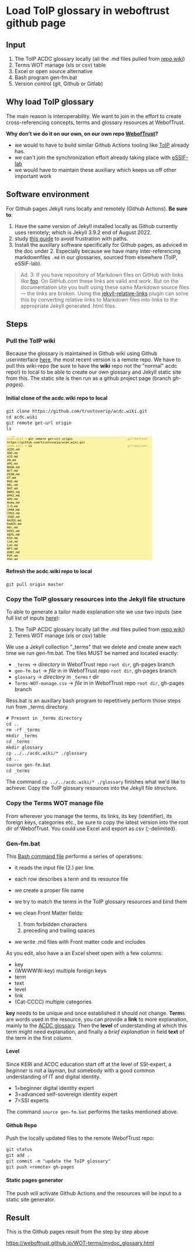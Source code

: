 # Load ToIP glossary in weboftrust github page

## Input

1. The ToIP ACDC glossary locally (all the .md files pulled from [repo wiki](https://github.com/trustoverip/acdc/wiki))
2. Terms WOT manage (xls or csv) table
3. Excel or open source alternative
4. Bash program gen-fm.bat
5. Version control (git, Github or Gitlab)

## Why load ToIP glossary

The main reason is interoperability. We want to join in the effort to create cross-referencing concepts, terms and glossary resources at WebofTrust.

**Why don't we do it on our own, on our own repo [WebofTrust](https://github.com/WebOfTrust)?**

- we would to have to build similar Github Actions tooling like [ToIP](https://wiki.trustoverip.org/display/HOME/Terms+Wikis) already has.
- we can't join the synchronization effort already taking place with [eSSIF-lab]()
- we would have to maintain these auxiliary which keeps us off other important work

## Software environment

For Github pages Jekyll runs locally and remotely (Github Actions). **Be sure to**:

1. Have the same version of Jekyll installed locally as Github currently uses remotely; which is Jekyll 3.9.2 end of August 2022.
2. study [this guide](https://mademistakes.com/mastering-jekyll/how-to-link/) to avoid frustration with paths.
3. Install the auxillary software specifically for Github pages, as adviced in the doc under 2. Especially because we have many inter-referencing markdownfiles `.md` in our glossaries, sourced from elsewhere (ToIP, eSSIF-lab).

> Ad. 3:
> If you have repository of Markdown files on GitHub with links like [foo](bar.md). On GitHub.com these links are valid and work. But on the documentation site you built using these same Markdown source files — the links are broken.
> Using the [jekyll-relative-links](https://github.com/benbalter/jekyll-relative-links) plugin can solve this by converting relative links to Markdown files into links to the appropriate Jekyll generated .html files.

## Steps

### Pull the ToIP wiki

Because the glossary is maintained in Github wiki using Github userinterface [here](https://github.com/trustoverip/acdc/wiki), the most recent version is a remote repo. We have to pull this wiki-repo (be sure to have the **wiki** repo not the "normal" acdc repo!) to local to be able to create our own glossary and Jekyll static site from this. The static site is then run as a github project page (branch _gh-pages_).

#### Initial clone of the acdc.wiki repo to local

```
git clone https://github.com/trustoverip/acdc.wiki.git
cd acdc.wiki
git remote get-url origin
ls
```

<img src="./images/wiki-repo-ls.png" width="400" alt="wiki-repo-ls-result" />

#### Refresh the acdc.wiki repo to local

```
git pull origin master
```

### Copy the ToIP glossary resources into the Jekyll file structure

To able to generate a tailor made explanation site we use two inputs (see full list of inputs [here](#input)):

1. The ToIP ACDC glossary locally (all the .md files pulled from [repo wiki](https://github.com/trustoverip/acdc/wiki))
2. Terms WOT manage (xls or csv) table

We use a Jekyll collection "\_terms" that we delete and create anew each time we run gen-fm.bat. The files MUST be named and located exactly:

- `_terms` -> _directory_ in WebofTrust repo `root dir`, gh-pages branch
- `gen-fm.bat` -> _file_ in in WebofTrust repo `root dir`, gh-pages branch
- `glossary` -> _directory_ in `_terms` r dir
- `Terms-WOT-manage.csv` -> _file_ in in WebofTrust repo `root dir`, gh-pages branch

Ress.bat is an auxillary bash program to repetitively perform those steps run from \_terms directory.

```
# Present in _terms directory
cd ..
rm -rf _terms
mkdir _terms
cd _terms
mkdir glossary
cp ../../acdc.wiki/* ./glossary
cd ..
source gen-fm.bat
cd _terms

```

The command `cp ../../acdc.wiki/* ./glossary` finishes what we'd like to achieve: Copy the ToIP glossary resources into the Jekyll file structure.

### Copy the Terms WOT manage file

From wherever you manage the terms, its links, its key (identifier), its foreign keys, categories etc., be sure to copy the latest version into the root dir of WebofTrust.
You could use Excel and export as csv (;-delimited).

### Gen-fm.bat

This [Bash command file](https://github.com/WebOfTrust/WOT-terms/blob/main/gen-fm.bat) performs a series of operations:

- it reads the input file (2.) per line.
- each row describes a term and its resource file
- we create a proper file name
- we try to match the terms in the ToIP glossary resources and bind them
- we clean Front Matter fields:

  1. from forbidden characters
  2. preceding and trailing spaces

- we write .md files with Front matter code and includes

As you edit, also have a an Excel sheet open with a few columns:

- key
- (WWWWW-key) multiple foreign keys
- term
- text
- level
- link
- (Cat-CCCC) multiple categories

**key** needs to be unique and once established it should not change.
**Term**s are words used in the resource, you can provide a **link** to more explanation, mainly to the [ACDC glossary](https://github.com/trustoverip/acdc/wiki/). Then the **level** of understanding at which this term might need explanation, and finally a _brief explanation_ in field **text** of the term in the first column.

#### Level

Since KERI and ACDC education start off at the level of SSI-expert, a _beginner_ is not a layman, but somebody with a good common understanding of IT and digital identity.

- 1=beginner digital identity expert
- 3=advanced self-sovereign identity expert
- 7=SSI experts

The command `source gen-fm.bat` performs the tasks mentioned above.

#### Github Repo

Push the locally updated files to the remote WebofTrust repo:

```
git status
git add .
git commit -m "update the ToIP glossary"
git push <remote> gh-pages
```

#### Static pages generator

The push will activate Github Actions and the resources will be input to a static site generator.

## Result

This is the Github pages result from the step by step above

https://weboftrust.github.io/WOT-terms/mydoc_glossary.html
